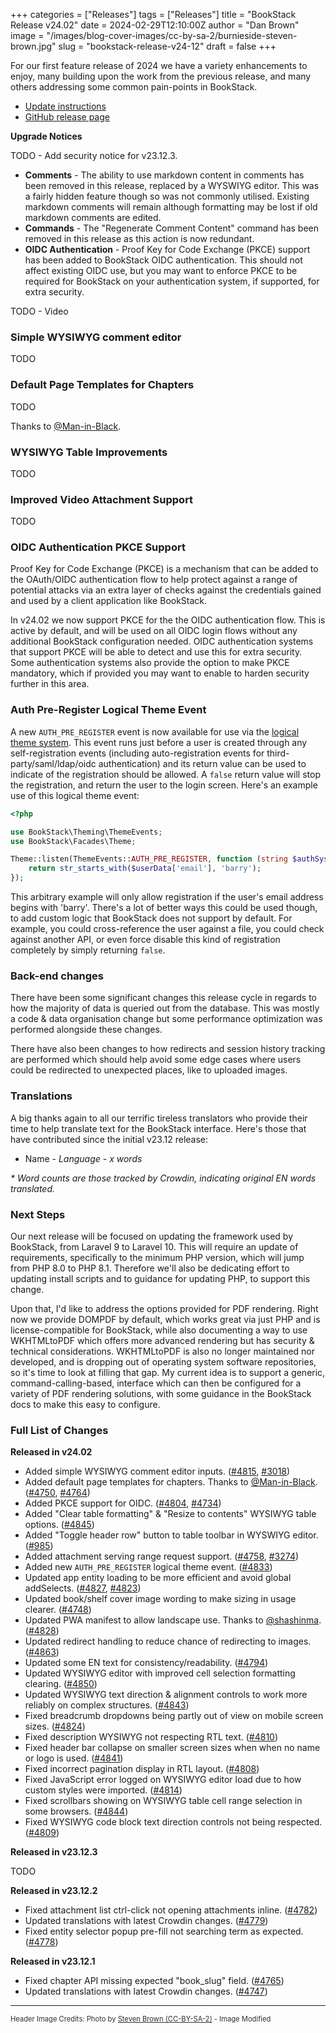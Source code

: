 +++
categories = ["Releases"]
tags = ["Releases"]
title = "BookStack Release v24.02"
date = 2024-02-29T12:10:00Z
author = "Dan Brown"
image = "/images/blog-cover-images/cc-by-sa-2/burnieside-steven-brown.jpg"
slug = "bookstack-release-v24-12"
draft = false
+++

For our first feature release of 2024 we have a variety enhancements to enjoy, many
building upon the work from the previous release, and many others addressing some 
common pain-points in BookStack.

* [Update instructions](/docs/admin/updates)
* [GitHub release page](https://github.com/BookStackApp/BookStack/releases/tag/v24.02)

**Upgrade Notices**

TODO - Add security notice for v23.12.3.

- **Comments** - The ability to use markdown content in comments has been removed in this release, replaced by a WYSWIYG editor. This was a fairly hidden feature though so was not commonly utilised. Existing markdown comments will remain although formatting may be lost if old markdown comments are edited.
- **Commands** - The "Regenerate Comment Content" command has been removed in this release as this action is now redundant.
- **OIDC Authentication** - Proof Key for Code Exchange (PKCE) support has been added to BookStack OIDC authentication. This should not affect existing OIDC use, but you may want to enforce PKCE to be required for BookStack on your authentication system, if supported, for extra security.

TODO - Video
<!-- {{<pt 4gCUZhHumJDLTtSbGQzXzU>}} -->

### Simple WYSIWYG comment editor

TODO

### Default Page Templates for Chapters

TODO

Thanks to [@Man-in-Black](https://github.com/BookStackApp/BookStack/pull/4750).

### WYSIWYG Table Improvements

TODO

### Improved Video Attachment Support

TODO

### OIDC Authentication PKCE Support

Proof Key for Code Exchange (PKCE) is a mechanism that can be added to the OAuth/OIDC authentication flow
to help protect against a range of potential attacks via an extra layer of checks against the credentials
gained and used by a client application like BookStack.

In v24.02 we now support PKCE for the the OIDC authentication flow. This is active by default, and will be used
on all OIDC login flows without any additional BookStack configuration needed.
OIDC authentication systems that support PKCE will be able to detect and use this for extra security.
Some authentication systems also provide the option to make PKCE mandatory, which if provided you may
want to enable to harden security further in this area.

### Auth Pre-Register Logical Theme Event

A new `AUTH_PRE_REGISTER` event is now available for use via the
[logical theme system](https://github.com/BookStackApp/BookStack/blob/development/dev/docs/logical-theme-system.md).
This event runs just before a user is created through any self-registration events
(including auto-registration events for third-party/saml/ldap/oidc authentication)
and its return value can be used to indicate of the registration should be allowed.
A `false` return value will stop the registration, and return the user to the login screen.
Here's an example use of this logical theme event:

```php
<?php

use BookStack\Theming\ThemeEvents;
use BookStack\Facades\Theme;

Theme::listen(ThemeEvents::AUTH_PRE_REGISTER, function (string $authSystem, array $userData) {
    return str_starts_with($userData['email'], 'barry');
});
```

This arbitrary example will only allow registration if the user's email address begins with 'barry'.
There's a lot of better ways this could be used though, to add custom logic that BookStack does not support 
by default. For example, you could cross-reference the user against a file, you could check against another API,
or even force disable this kind of registration completely by simply returning `false`.

### Back-end changes

There have been some significant changes this release cycle in regards to how the majority
of data is queried out from the database. This was mostly a code & data organisation
change but some performance optimization was performed alongside these changes.

There have also been changes to how redirects and session history tracking are performed
which should help avoid some edge cases where users could be redirected to 
unexpected places, like to uploaded images.

### Translations

A big thanks again to all our terrific tireless translators who provide their time to help
translate text for the BookStack interface. Here's those that have contributed since 
the initial v23.12 release:

- Name - *Language - x words*


*\* Word counts are those tracked by Crowdin, indicating original EN words translated.*

### Next Steps

Our next release will be focused on updating the framework used by BookStack, from Laravel 9
to Laravel 10. This will require an update of requirements, specifically to the minimum
PHP version, which will jump from PHP 8.0 to PHP 8.1. Therefore we'll also be dedicating 
effort to updating install scripts and to guidance for updating PHP, to support this change.

Upon that, I'd like to address the options provided for PDF rendering.
Right now we provide DOMPDF by default, which works great via just PHP and is license-compatible
for BookStack, while also documenting a way to use WKHTMLtoPDF which offers more advanced
rendering but has security & technical considerations. WKHTMLtoPDF is also no longer
maintained nor developed, and is dropping out of operating system software repositories,
so it's time to look at filling that gap.
My current idea is to support a generic, command-calling-based, interface which can then be 
configured for a variety of PDF rendering solutions, with some guidance in the BookStack
docs to make this easy to configure.

### Full List of Changes

**Released in v24.02**

* Added simple WYSIWYG comment editor inputs. ([#4815](https://github.com/BookStackApp/BookStack/pull/4815), [#3018](https://github.com/BookStackApp/BookStack/issues/3018))
* Added default page templates for chapters. Thanks to [@Man-in-Black](https://github.com/BookStackApp/BookStack/pull/4750). ([#4750](https://github.com/BookStackApp/BookStack/pull/4750), [#4764](https://github.com/BookStackApp/BookStack/issues/4764))
* Added PKCE support for OIDC. ([#4804](https://github.com/BookStackApp/BookStack/pull/4804), [#4734](https://github.com/BookStackApp/BookStack/issues/4734))
* Added "Clear table formatting" & "Resize to contents" WYSIWYG table options. ([#4845](https://github.com/BookStackApp/BookStack/issues/4845))
* Added "Toggle header row" button to table toolbar in WYSWIYG editor. ([#985](https://github.com/BookStackApp/BookStack/issues/985))
* Added attachment serving range request support. ([#4758](https://github.com/BookStackApp/BookStack/pull/4758), [#3274](https://github.com/BookStackApp/BookStack/issues/3274))
* Added new `AUTH_PRE_REGISTER` logical theme event. ([#4833](https://github.com/BookStackApp/BookStack/issues/4833))
* Updated app entity loading to be more efficient and avoid global addSelects. ([#4827](https://github.com/BookStackApp/BookStack/pull/4827), [#4823](https://github.com/BookStackApp/BookStack/issues/4823))
* Updated book/shelf cover image wording to make sizing in usage clearer. ([#4748](https://github.com/BookStackApp/BookStack/issues/4748))
* Updated PWA manifest to allow landscape use. Thanks to [@shashinma](https://github.com/BookStackApp/BookStack/pull/4828). ([#4828](https://github.com/BookStackApp/BookStack/pull/4828))
* Updated redirect handling to reduce chance of redirecting to images. ([#4863](https://github.com/BookStackApp/BookStack/issues/4863))
* Updated some EN text for consistency/readability. ([#4794](https://github.com/BookStackApp/BookStack/pull/4794))
* Updated WYSIWYG editor with improved cell selection formatting clearing. ([#4850](https://github.com/BookStackApp/BookStack/pull/4850))
* Updated WYSIWYG text direction & alignment controls to work more reliably on complex structures. ([#4843](https://github.com/BookStackApp/BookStack/issues/4843))
* Fixed breadcrumb dropdowns being partly out of view on mobile screen sizes. ([#4824](https://github.com/BookStackApp/BookStack/issues/4824))
* Fixed description WYSIWYG not respecting RTL text. ([#4810](https://github.com/BookStackApp/BookStack/issues/4810))
* Fixed header bar collapse on smaller screen sizes when when no name or logo is used. ([#4841](https://github.com/BookStackApp/BookStack/issues/4841))
* Fixed incorrect pagination display in RTL layout. ([#4808](https://github.com/BookStackApp/BookStack/issues/4808))
* Fixed JavaScript error logged on WYSIWYG editor load due to how custom styles were imported. ([#4814](https://github.com/BookStackApp/BookStack/issues/4814))
* Fixed scrollbars showing on WYSIWYG table cell range selection in some browsers. ([#4844](https://github.com/BookStackApp/BookStack/issues/4844))
* Fixed WYSIWYG code block text direction controls not being respected. ([#4809](https://github.com/BookStackApp/BookStack/issues/4809))

**Released in v23.12.3**

TODO

**Released in v23.12.2**

* Fixed attachment list ctrl-click not opening attachments inline. ([#4782](https://github.com/BookStackApp/BookStack/issues/4782))
* Updated translations with latest Crowdin changes. ([#4779](https://github.com/BookStackApp/BookStack/pull/4779))
* Fixed entity selector popup pre-fill not searching term as expected. ([#4778](https://github.com/BookStackApp/BookStack/issues/4778))

**Released in v23.12.1**

* Fixed chapter API missing expected "book_slug" field. ([#4765](https://github.com/BookStackApp/BookStack/issues/4765))
* Updated translations with latest Crowdin changes. ([#4747](https://github.com/BookStackApp/BookStack/pull/4747))

----

<span style="font-size: 0.8em;opacity:0.9;">Header Image Credits: <span>Photo by <a href="https://www.geograph.org.uk/photo/7714511">Steven Brown (CC-BY-SA-2)</a> - Image Modified</span></span>